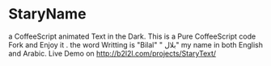 # StaryName
a CoffeeScript animated Text in the Dark. 
This is a Pure CoffeeScript code 
Fork and Enjoy it . the word Writting is "Bilal" " بلال" my name in both English and Arabic.
Live Demo on http://b2l2l.com/projects/StaryText/
